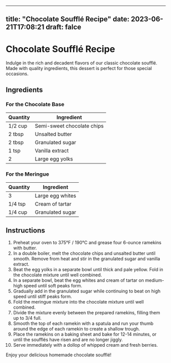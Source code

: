 
---
title: "Chocolate Soufflé Recipe"
date: 2023-06-21T17:08:21
draft: falce
---

# Chocolate Soufflé Recipe

Indulge in the rich and decadent flavors of our classic chocolate soufflé. Made with quality ingredients, this dessert is perfect for those special occasions.

## Ingredients

### For the Chocolate Base

| Quantity | Ingredient       |
| -------- | -----------------|
| 1/2 cup  | Semi-sweet chocolate chips |
| 2 tbsp   | Unsalted butter  |
| 2 tbsp   | Granulated sugar |
| 1 tsp    | Vanilla extract  |
| 2        | Large egg yolks  |

### For the Meringue

| Quantity | Ingredient       |
| -------- | -----------------|
| 3        | Large egg whites |
| 1/4 tsp  | Cream of tartar  |
| 1/4 cup  | Granulated sugar |

## Instructions

1. Preheat your oven to 375°F / 190°C and grease four 6-ounce ramekins with butter.
2. In a double boiler, melt the chocolate chips and unsalted butter until smooth. Remove from heat and stir in the granulated sugar and vanilla extract.
3. Beat the egg yolks in a separate bowl until thick and pale yellow. Fold in the chocolate mixture until well combined.
4. In a separate bowl, beat the egg whites and cream of tartar on medium-high speed until soft peaks form.
5. Gradually add in the granulated sugar while continuing to beat on high speed until stiff peaks form.
6. Fold the meringue mixture into the chocolate mixture until well combined.
7. Divide the mixture evenly between the prepared ramekins, filling them up to 3/4 full.
8. Smooth the top of each ramekin with a spatula and run your thumb around the edge of each ramekin to create a shallow trough.
9. Place the ramekins on a baking sheet and bake for 12-14 minutes, or until the soufflés have risen and are no longer jiggly.
10. Serve immediately with a dollop of whipped cream and fresh berries.

Enjoy your delicious homemade chocolate soufflé!

